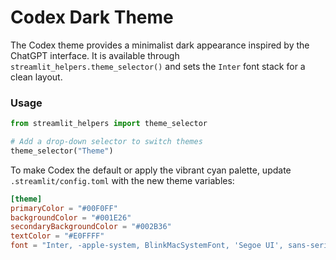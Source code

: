 # Codex Dark Theme

The Codex theme provides a minimalist dark appearance inspired by the ChatGPT interface.
It is available through `streamlit_helpers.theme_selector()` and sets the
`Inter` font stack for a clean layout.

### Usage

```python
from streamlit_helpers import theme_selector

# Add a drop-down selector to switch themes
theme_selector("Theme")
```

To make Codex the default or apply the vibrant cyan palette, update
`.streamlit/config.toml` with the new theme variables:

```toml
[theme]
primaryColor = "#00F0FF"
backgroundColor = "#001E26"
secondaryBackgroundColor = "#002B36"
textColor = "#E0FFFF"
font = "Inter, -apple-system, BlinkMacSystemFont, 'Segoe UI', sans-serif"
```
